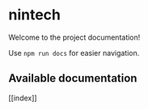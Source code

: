 # nintech

Welcome to the project documentation!

Use `npm run docs` for easier navigation.

## Available documentation

[[index]]
